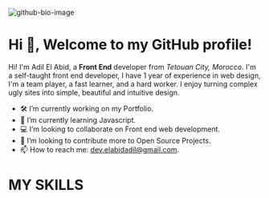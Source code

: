 ![github-bio-image](https://user-images.githubusercontent.com/80136524/148663501-dc47e453-40d9-42fb-89c6-3316342f24a3.png)

# Hi 👋, Welcome to my GitHub profile!
Hi! I'm Adil El Abid, a **Front End** developer from *Tetouan City, Morocco*. I'm a self-taught front end developer, I have 1 year of experience in web design, I'm a team player, a fast learner, and a hard worker. I enjoy turning complex ugly sites into simple, beautiful and intuitive design.

- 🛠️ I’m currently working on my Portfolio.
- 🌱 I’m currently learning Javascript.
- 💻 I’m looking to collaborate on Front end web development.
- 📂 I’m looking to contribute more to Open Source Projects.
- 📫 How to reach me: dev.elabidadil@gmail.com.

# MY SKILLS
